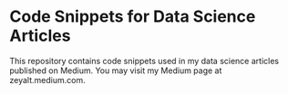 # Code Snippets for Data Science Articles 

This repository contains code snippets used in my data science articles published on Medium. You may visit my Medium page at zeyalt.medium.com.  
